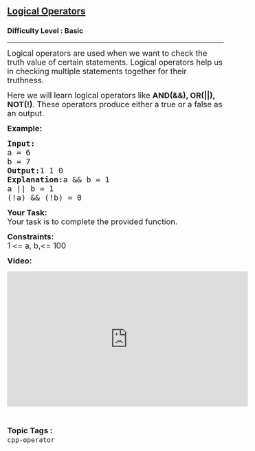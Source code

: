 <h2><a href="https://www.geeksforgeeks.org/problems/logical-operators/1?page=3&difficulty=Basic&sortBy=accuracy">Logical Operators</a></h2><h3>Difficulty Level : Basic</h3><hr><div class="problems_problem_content__Xm_eO"><p><span style="font-size:18px">Logical operators are used when we want to check the truth value of certain statements. Logical operators help us in checking multiple statements together for their truthness.</span></p>

<p><span style="font-size:18px">Here we will learn logical operators like <strong>AND(&amp;&amp;), OR(||), NOT(!)</strong>. These operators produce either a true or a false as an output.</span></p>

<p><span style="font-size:18px"><strong>Example:</strong></span></p>

<pre><span style="font-size:18px"><strong>Input:
</strong>a = 6
b = 7
<strong>Output:</strong>1 1 0
<strong>Explanation:</strong>a &amp;&amp; b = 1
a || b = 1
</span><span style="font-size:18px">(!a) &amp;&amp; (!b) = 0</span></pre>

<p><span style="font-size:18px"><strong>Your Task: </strong><br>
Your task is to complete the provided function.</span></p>

<p><span style="font-size:18px"><strong>Constraints:</strong><br>
1 &lt;= a, b,&lt;= 100</span></p>

<p><strong><span style="font-size:18px">Video:</span></strong></p>

<p><iframe frameborder="0" height="315" src="https://www.youtube.com/embed/WFy9SFJsAWQ" width="560"></iframe></p>
</div><br><p><span style=font-size:18px><strong>Topic Tags : </strong><br><code>cpp-operator</code>&nbsp;
